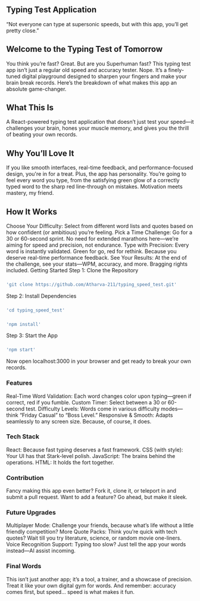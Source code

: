 ## Typing Test Application
“Not everyone can type at supersonic speeds, but with this app, you’ll get pretty close.”




## Welcome to the Typing Test of Tomorrow 
You think you’re fast? Great. But are you Superhuman fast? This typing test app isn’t just a regular old speed and accuracy tester. Nope. It’s a finely-tuned digital playground designed to sharpen your fingers and make your brain break records. Here’s the breakdown of what makes this app an absolute game-changer.

## What This Is
A React-powered typing test application that doesn’t just test your speed—it challenges your brain, hones your muscle memory, and gives you the thrill of beating your own records.

## Why You’ll Love It
If you like smooth interfaces, real-time feedback, and performance-focused design, you're in for a treat. Plus, the app has personality. You’re going to feel every word you type, from the satisfying green glow of a correctly typed word to the sharp red line-through on mistakes. Motivation meets mastery, my friend.

## How It Works
Choose Your Difficulty: Select from different word lists and quotes based on how confident (or ambitious) you’re feeling.
Pick a Time Challenge: Go for a 30 or 60-second sprint. No need for extended marathons here—we’re aiming for speed and precision, not endurance.
Type with Precision: Every word is instantly validated. Green for go, red for rethink. Because you deserve real-time performance feedback.
See Your Results: At the end of the challenge, see your stats—WPM, accuracy, and more. Bragging rights included.
Getting Started
Step 1: Clone the Repository
### 
```sh
'git clone https://github.com/Atharva-211/typing_speed_test.git'
```

Step 2: Install Dependencies
### 
```sh
'cd typing_speed_test'
```
### 
```sh
'npm install'
```

Step 3: Start the App
### 
```sh
'npm start'
```

Now open localhost:3000 in your browser and get ready to break your own records.

### Features
Real-Time Word Validation: Each word changes color upon typing—green if correct, red if you fumble.
Custom Timer: Select between a 30 or 60-second test.
Difficulty Levels: Words come in various difficulty modes—think “Friday Casual” to “Boss Level.”
Responsive & Smooth: Adapts seamlessly to any screen size. Because, of course, it does.
### Tech Stack
React: Because fast typing deserves a fast framework.
CSS (with style): Your UI has that Stark-level polish.
JavaScript: The brains behind the operations.
HTML: It holds the fort together.
### Contribution
Fancy making this app even better? Fork it, clone it, or teleport in and submit a pull request. Want to add a feature? Go ahead, but make it sleek.

### Future Upgrades
Multiplayer Mode: Challenge your friends, because what’s life without a little friendly competition?
More Quote Packs: Think you’re quick with tech quotes? Wait till you try literature, science, or random movie one-liners.
Voice Recognition Support: Typing too slow? Just tell the app your words instead—AI assist incoming.
### Final Words
This isn’t just another app; it’s a tool, a trainer, and a showcase of precision. Treat it like your own digital gym for words. And remember: accuracy comes first, but speed… speed is what makes it fun.
